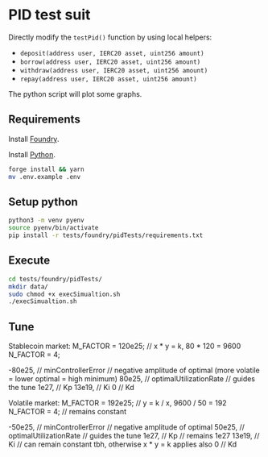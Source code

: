 # PID test suit

Directly modify the `testPid()` function by using local helpers:
- `deposit(address user, IERC20 asset, uint256 amount)`
- `borrow(address user, IERC20 asset, uint256 amount)`
- `withdraw(address user, IERC20 asset, uint256 amount)`
- `repay(address user, IERC20 asset, uint256 amount)`

The python script will plot some graphs.

## Requirements

Install [Foundry](https://github.com/foundry-rs/foundry).

Install [Python](https://www.python.org/downloads/).

```sh
forge install && yarn
mv .env.example .env
```

## Setup python

```sh
python3 -m venv pyenv
source pyenv/bin/activate
pip install -r tests/foundry/pidTests/requirements.txt
```

## Execute

```sh
cd tests/foundry/pidTests/
mkdir data/
sudo chmod +x execSimualtion.sh
./execSimualtion.sh
```

## Tune
Stablecoin market:
M_FACTOR = 120e25; // x * y = k, 80 * 120 = 9600
N_FACTOR = 4;

-80e25, // minControllerError // negative amplitude of optimal (more volatile = lower optimal = high minimum)
80e25, // optimalUtilizationRate // guides the tune
1e27, // Kp
13e19, // Ki
0 // Kd

Volatile market:
M_FACTOR = 192e25; // y = k / x, 9600 / 50 = 192
N_FACTOR = 4; // remains constant

-50e25, // minControllerError // negative amplitude of optimal
50e25, // optimalUtilizationRate // guides the tune
1e27, // Kp // remains 1e27
13e19, // Ki // can remain constant tbh, otherwise x * y = k applies also
0 // Kd